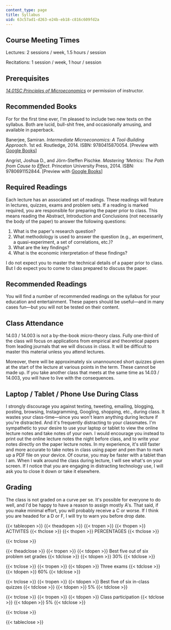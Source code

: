 ```yaml
---
content_type: page
title: Syllabus
uid: 63c57ad1-d263-e24b-eb18-c816c609fd2a
---
```


Course Meeting Times
--------------------

Lectures: 2 sessions / week, 1.5 hours / session

Recitations: 1 session / week, 1 hour / session

Prerequisites
-------------

[_14.01SC Principles of Microeconomics_](/courses/14-01sc-principles-of-microeconomics-fall-2011) or permission of instructor.

Recommended Books
-----------------

For for the first time ever, I'm pleased to include two new texts on the syllabus. Both are lucid, bull-shit free, and occasionally amusing, and available in paperback.

Banerjee, Samiran. _Intermediate Microeconomics: A Tool-Building Approach_. 1st ed. Routledge, 2014. ISBN: 9780415870054. \[Preview with [Google Books](http://books.google.com/books?id=oCiDBAAAQBAJ&pg=PAfrontcover)\]

Angrist, Joshua D., and Jörn-Steffen Pischke. _Mastering 'Metrics: The Path from Cause to Effect_. Princeton University Press, 2014. ISBN: 9780691152844. \[Preview with [Google Books](http://books.google.com/books?id=dEh-BAAAQBAJ&pg=PAfrontcover)\]

Required Readings
-----------------

Each lecture has an associated set of readings. These readings will feature in lectures, quizzes, exams and problem sets. If a reading is marked required, you are responsible for preparing the paper prior to class. This means reading the Abstract, Introduction and Conclusions (not necessarily the body of the paper) to answer the following questions:

1.  What is the paper's research question?
2.  What methodology is used to answer the question (e.g., an experiment, a quasi-experiment, a set of correlations, etc.)?
3.  What are the key findings?
4.  What is the economic interpretation of these findings?

I do not expect you to master the technical details of a paper prior to class. But I do expect you to come to class prepared to discuss the paper.

Recommended Readings
--------------------

You will find a number of recommended readings on the syllabus for your education and entertainment. These papers should be useful—and in many cases fun—but you will not be tested on their content.

Class Attendance
----------------

14.03 / 14.003 is not a by-the-book micro-theory class. Fully one-third of the class will focus on applications from empirical and theoretical papers from leading journals that we will discuss in class. It will be difficult to master this material unless you attend lectures.

Moreover, there will be approximately six unannounced short quizzes given at the start of the lecture at various points in the term. These cannot be made up. If you take another class that meets at the same time as 14.03 / 14.003, you will have to live with the consequences.

Laptop / Tablet / Phone Use During Class
----------------------------------------

I strongly discourage you against texting, tweeting, emailing, blogging, posting, browsing, Instagramming, Googling, shopping, etc., during class. It wastes your class-time—since you won't learn anything during lecture if you're distracted. And it's frequently distracting to your classmates. I'm sympathetic to your desire to use your laptop or tablet to view the online lecture notes and take notes of your own. I would encourage you instead to print out the online lecture notes the night before class, and to write your notes directly on the paper lecture notes. In my experience, it's still faster and more accurate to take notes in class using paper and pen than to mark up a PDF file on your device. Of course, you may be faster with a tablet than I am. When I walk around the class during lecture, I will see what's on your screen. If I notice that you are engaging in distracting technology use, I will ask you to close it down or take it elsewhere.

Grading
-------

The class is not graded on a curve per se. It's possible for everyone to do well, and I'd be happy to have a reason to assign mostly A's. That said, if you make minimal effort, you will probably receive a C or worse. If I think you are headed for a D or F, I will try to warn you before drop date.

{{< tableopen >}}
{{< theadopen >}}
{{< tropen >}}
{{< thopen >}}
ACTIVITES
{{< thclose >}}
{{< thopen >}}
PERCENTAGES
{{< thclose >}}

{{< trclose >}}

{{< theadclose >}}
{{< tropen >}}
{{< tdopen >}}
Best five out of six problem set grades
{{< tdclose >}}
{{< tdopen >}}
30%
{{< tdclose >}}

{{< trclose >}}
{{< tropen >}}
{{< tdopen >}}
Three exams
{{< tdclose >}}
{{< tdopen >}}
60%
{{< tdclose >}}

{{< trclose >}}
{{< tropen >}}
{{< tdopen >}}
Best five of six in-class quizzes
{{< tdclose >}}
{{< tdopen >}}
5%
{{< tdclose >}}

{{< trclose >}}
{{< tropen >}}
{{< tdopen >}}
Class participation
{{< tdclose >}}
{{< tdopen >}}
5%
{{< tdclose >}}

{{< trclose >}}

{{< tableclose >}}